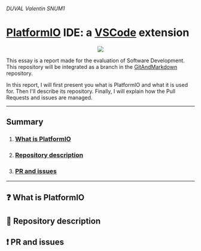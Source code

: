 ###### DUVAL Valentin SNUM1


# [PlatformIO](https://platformio.org "PlatformIO official website") IDE: a [VSCode](https://code.visualstudio.com/ "VSCode official website") extension

<p align="center">
  <img src="https://cdn.platformio.org/images/platformio-logo.17fdc3bc.png">
</p>


This essay is a report made for the evaluation of Software Development. This repository will be integrated as a branch in the [GitAndMarkdown](https://gitlab.enssat.fr/rgerzagu/gitandmarkdown) repository.

In this report, I will first present you what is PlatformIO and what it is used for. Then I'll describe its repository. Finally, I will explain how the Pull Requests and issues are managed.

---
## Summary
1. ### [What is PlatformIO](#what-is-platformio)
2. ### [Repository description](#repository-description)
3. ### [PR and issues](#pr-and-issues)
   
---

## :question: What is PlatformIO

## :bookmark_tabs: Repository description

## :exclamation: PR and issues
